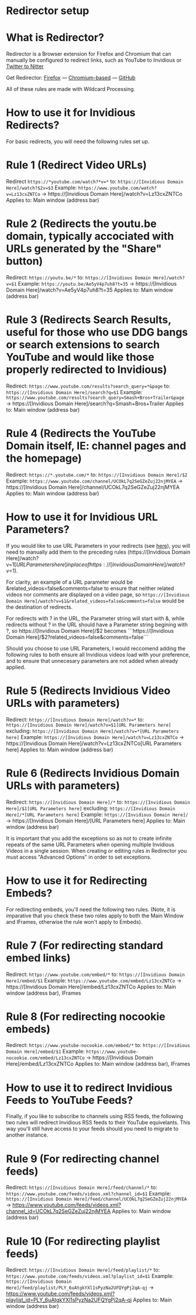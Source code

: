 # Redirector setup

# What is Redirector?

Redirector is a Browser extension for Firefox and Chromium that can manually be configured to redirect links, such as YouTube to Invidious or [Twitter to Nitter](https://github.com/zedeus/nitter/wiki/Extensions#redirector)

Get Redirector: [Firefox](https://addons.mozilla.org/en-US/firefox/addon/redirector/) — [Chromium-based](https://chrome.google.com/webstore/detail/redirector/ocgpenflpmgnfapjedencafcfakcekcd) — [GitHub](https://github.com/einaregilsson/Redirector)

All of these rules are made with Wildcard Processing. 

# How to use it for Invidious Redirects?

For basic redirects, you will need the following rules set up.

# Rule 1 (Redirect Video URLs)

Redirect ```https://*youtube.com/watch?*v=*```
 to: ```https://[Invidious Domain Here]/watch?$2v=$3```
 Example: ```https://www.youtube.com/watch?v=Lz13cxZNTCo``` → https://[Invidious Domain Here]/watch?v=Lz13cxZNTCo
 Applies to: Main window (address bar)

# Rule 2 (Redirects the youtu.be domain, typically accociated with URLs generated by the "Share" button)

Redirect: ```https://youtu.be/*```
to: ```https://[Invidious Domain Here]/watch?v=$1```
Example: ```https://youtu.be/Ae5yV4p7uh8?t=35``` → https://[Invidious Domain Here]/watch?v=Ae5yV4p7uh8?t=35
Applies to: Main window (address bar)

# Rule 3 (Redirects Search Results, useful for those who use DDG bangs or search extensions to search YouTube and would like those properly redirected to Invidious)

Redirect: ```https://www.youtube.com/results?search_query=*&page```
to: ```https://[Invidious Domain Here]/search?q=$1```
Example: ```https://www.youtube.com/results?search_query=Smash+Bros+Trailer&page``` → https://[Invidious Domain Here]/search?q=Smash+Bros+Trailer
Applies to: Main window (address bar)


# Rule 4 (Redirects the YouTube Domain itself, IE: channel pages and the homepage)

Redirect: ```https://*.youtube.com/*```
to: ```https://[Invidious Domain Here]/$2```
Example: ```https://www.youtube.com/channel/UCOkL7q2SeGZeZuj22njMYEA``` → https://[Invidious Domain Here]/channel/UCOkL7q2SeGZeZuj22njMYEA
Applies to: Main window (address bar)

# How to use it for Invidious URL Parameters?

If you would like to use URL Parameters in your redirects (see [here](https://github.com/cloudrac3r/invidious-documentation/blob/master/List-of-URL-parameters.md)), you will need to manually add them to the preceding rules (https://[Invidious Domain Here]/watch?v=$1[URL Parameters here] in place of https://[Invidious Domain Here]/watch?v=$1).

For clarity, an example of a URL parameter would be &related_videos=false&comments=false to ensure that neither related videos nor comments are displayed on a video page, so ```https://[Invidious Domain Here]/watch?v=$1&related_videos=false&comments=false``` would be the destination of redirects.

For redirects with ? in the URL, the Parameter string will start with &, while redirects without ? in the URL should have a Parameter string begining with ?, so https://[Invidious Domain Here]/$2 becomes ```https://[Invidious Domain Here]/$2?related_videos=false&comments=false```

Should you choose to use URL Parameters, I would reccomend adding the following rules to both ensure all Invidious videos load with your preference, and to ensure that unnecesary parameters are not added when already applied. 

# Rule 5 (Redirects Invidious Video URLs with parameters)

Redirect: ```https://[Invidious Domain Here]/watch?v=*```
to: ```https://[Invidious Domain Here]/watch?v=$1[URL Parameters here]```
excluding: ```https://[Invidious Domain Here]/watch?v=*[URL Parameters here]```
Example: ```https://[Invidious Domain Here]/watch?v=Lz13cxZNTCo``` → https://[Invidious Domain Here]/watch?v=Lz13cxZNTCo[URL Parameters here]
Applies to: Main window (address bar)

# Rule 6 (Redirects Invidious Domain URLs with parameters)

Redirect: ```https://[Invidious Domain Here]/*```
to: ```https://[Invidious Domain Here]/$1[URL Parameters here]```
excluding: ```https://[Invidious Domain Here]/*[URL Parameters here]```
Example: ```https://[Invidious Domain Here]/``` → https://[Invidious Domain Here]/[URL Parameters here]
Applies to: Main window (address bar)

It is important that you add the exceptions so as not to create infinite repeats of the same URL Parameters when opening multiple Invidious Videos in a single session. When creating or editing rules in Redirector you must access "Advanced Options" in order to set exceptions. 

# How to use it for Redirecting Embeds?

For redirecting embeds, you'll need the following two rules. (Note, it is imparative that you check these two roles apply to both the Main Window and IFrames, otherwise the rule won't apply to Embeds).

# Rule 7 (For redirecting standard embed links)

Redirect: ```https://www.youtube.com/embed/*```
to: ```https://[Invidious Domain Here]/embed/$1```
Example: ```https://www.youtube.com/embed/Lz13cxZNTCo``` → https://[Invidious Domain Here]/embed/Lz13cxZNTCo
Applies to: Main window (address bar), IFrames

# Rule 8 (For redirecting nocookie embeds)

Redirect: ```https://www.youtube-nocookie.com/embed/*```
to: ```https://[Invidious Domain Here]/embed/$1```
Example: ```https://www.youtube-nocookie.com/embed/Lz13cxZNTCo``` → https://[Invidious Domain Here]/embed/Lz13cxZNTCo
Applies to: Main window (address bar), IFrames



# How to use it to redirect Invidious Feeds to YouTube Feeds?

Finally, if you like to subscribe to channels using RSS feeds, the following two rules will redirect Invidious RSS feeds to their YouTube equivelants. This way you'll still have access to your feeds should you need to migrate to another instance. 

# Rule 9 (For redirecting channel feeds)

Redirect: ```https://[Invidious Domain Here]/feed/channel/*```
to: ```https://www.youtube.com/feeds/videos.xml?channel_id=$1```
Example: ```https://[Invidious Domain Here]/feed/channel/UCOkL7q2SeGZeZuj22njMYEA``` → https://www.youtube.com/feeds/videos.xml?channel_id=UCOkL7q2SeGZeZuj22njMYEA
Applies to: Main window (address bar)

# Rule 10 (For redirecting playlist feeds)

Redirect: ```https://[Invidious Domain Here]/feed/playlist/*```
to: ```https://www.youtube.com/feeds/videos.xml?playlist_id=$1```
Example: ```https://[Invidious Domain Here]/feed/playlist/PLY_6uAtgkYXl1sPyzNa2UFQYgPj2qA-qj``` → https://www.youtube.com/feeds/videos.xml?playlist_id=PLY_6uAtgkYXl1sPyzNa2UFQYgPj2qA-qj
Applies to: Main window (address bar)




